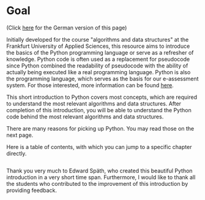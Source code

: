 # Goal
(Click [here](https://jensliebehenschel.github.io/ShortPythonIntro/de/index.html) for the German version of this page)

Initially developed for the course "algorithms and data structures" at the Frankfurt University of Applied Sciences,
this resource aims to introduce the basics of the Python programming language or serve as a refresher of knowledge.
Python code is often used as a replacement for pseudocode since Python combined the readability of pseudocode with the ability of actually being executed like a real programming language.
Python is also the programming language, which serves as the basis for our e-assessment system. For those interested, more information can be found [here](https://jensliebehenschel.github.io/ADLT/).

This short introduction to Python covers most concepts, which are required to understand the most relevant algorithms and data structures. After completion of this introduction, you will be able to understand the Python code behind the most relevant algorithms and data structures.

There are many reasons for picking up Python. You may read those on the next page.

Here is a table of contents, with which you can jump to a specific chapter directly.

```{tableofcontents}
```

Thank you very much to Edward Späth, who created this beautiful Python introduction in a very short time span. Furthermore, I would like to thank all the students who contributed to the improvement of this introduction by providing feedback.

